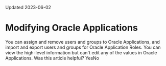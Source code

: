 Updated 2023-06-02
# Modifying Oracle Applications
You can assign and remove users and groups to Oracle Applications, and import and export users and groups for Oracle Application Roles. You can view the high-level information but can't edit any of the values in Oracle Applications.
Was this article helpful?
YesNo

